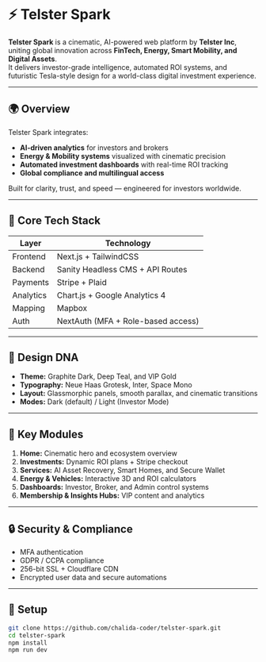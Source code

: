 # ⚡ Telster Spark

**Telster Spark** is a cinematic, AI-powered web platform by **Telster Inc**, uniting global innovation across **FinTech, Energy, Smart Mobility, and Digital Assets**.  
It delivers investor-grade intelligence, automated ROI systems, and futuristic Tesla-style design for a world-class digital investment experience.

---

## 🌍 Overview

Telster Spark integrates:
- **AI-driven analytics** for investors and brokers  
- **Energy & Mobility systems** visualized with cinematic precision  
- **Automated investment dashboards** with real-time ROI tracking  
- **Global compliance and multilingual access**

Built for clarity, trust, and speed — engineered for investors worldwide.

---

## 🧠 Core Tech Stack

| Layer | Technology |
|-------|-------------|
| Frontend | Next.js + TailwindCSS |
| Backend | Sanity Headless CMS + API Routes |
| Payments | Stripe + Plaid |
| Analytics | Chart.js + Google Analytics 4 |
| Mapping | Mapbox |
| Auth | NextAuth (MFA + Role-based access) |

---

## 🎨 Design DNA

- **Theme:** Graphite Dark, Deep Teal, and VIP Gold  
- **Typography:** Neue Haas Grotesk, Inter, Space Mono  
- **Layout:** Glassmorphic panels, smooth parallax, and cinematic transitions  
- **Modes:** Dark (default) / Light (Investor Mode)

---

## 🔗 Key Modules

1. **Home:** Cinematic hero and ecosystem overview  
2. **Investments:** Dynamic ROI plans + Stripe checkout  
3. **Services:** AI Asset Recovery, Smart Homes, and Secure Wallet  
4. **Energy & Vehicles:** Interactive 3D and ROI calculators  
5. **Dashboards:** Investor, Broker, and Admin control systems  
6. **Membership & Insights Hubs:** VIP content and analytics  

---

## 🔒 Security & Compliance

- MFA authentication  
- GDPR / CCPA compliance  
- 256-bit SSL + Cloudflare CDN  
- Encrypted user data and secure automations  

---

## 🚀 Setup

```bash
git clone https://github.com/chalida-coder/telster-spark.git
cd telster-spark
npm install
npm run dev

